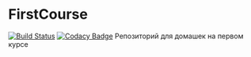 # FirstCourse
[![Build Status](https://github.com/AnnaKasatkina/FirstCourse/workflows/Build%20and%20Test/badge.svg)](https://github.com/AnnaKasatkina/FirstCourse/actions)
[![Codacy Badge](https://app.codacy.com/project/badge/Grade/82b5b6ea37874e3d9a6252e7055d9e5c)](https://app.codacy.com/gh/AnnaKasatkina/FirstCourse/dashboard?utm_source=gh&utm_medium=referral&utm_content=&utm_campaign=Badge_grade)
Репозиторий для домашек на первом курсе
